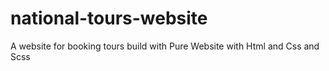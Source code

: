 # national-tours-website
A website for booking tours
build with Pure Website with Html and Css and Scss
